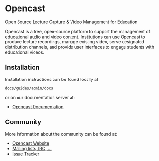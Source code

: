 Opencast
========

Open Source Lecture Capture & Video Management for Education

Opencast is a free, open-source platform to support the management of
educational audio and video content. Institutions can use Opencast to
produce lecture recordings, manage existing video, serve designated
distribution channels, and provide user interfaces to engage students with
educational videos.


Installation
------------

Installation instructions can be found locally at

    docs/guides/admin/docs

or on our documentation server at:

 * [Opencast Documentation](http://docs.opencast.org)


Community
---------

More information about the community can be found at:

* [Opencast Website](http://opencast.org/)
* [Mailing lists, IRC, …](http://opencast.org/community)
* [Issue Tracker](http://opencast.jira.com/)
